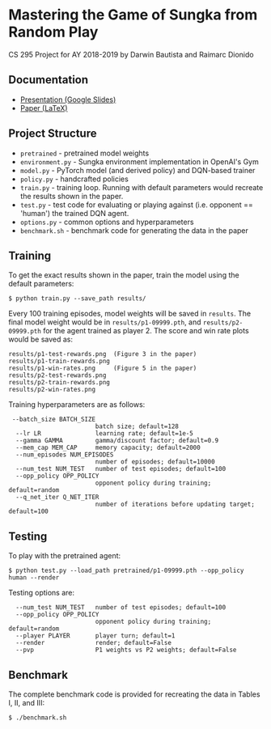# Mastering the Game of Sungka from Random Play
CS 295 Project for AY 2018-2019 by Darwin Bautista and Raimarc Dionido

## Documentation
- [Presentation (Google Slides)](https://docs.google.com/presentation/d/15X-8WuYXHrWDY5mBAGMbnyCu940bcJR-0w0ICrIWqqo/edit?usp=sharing)
- [Paper (LaTeX)](https://www.overleaf.com/read/stsfjcvcjcqr)

## Project Structure
- `pretrained` - pretrained model weights
- `environment.py` - Sungka environment implementation in OpenAI's Gym
- `model.py` - PyTorch model (and derived policy) and DQN-based trainer
- `policy.py` - handcrafted policies
- `train.py` - training loop. Running with default parameters would recreate the results shown in the paper.
- `test.py` - test code for evaluating or playing against (i.e. opponent == 'human') the trained DQN agent.
- `options.py` - common options and hyperparameters
- `benchmark.sh` - benchmark code for generating the data in the paper

## Training
To get the exact results shown in the paper, train the model using the default parameters:
```
$ python train.py --save_path results/
```
Every 100 training episodes, model weights will be saved in `results`. The final model weight would be in `results/p1-09999.pth`, and `results/p2-09999.pth` for the agent trained as player 2. The score and win rate plots would be saved as:
```
results/p1-test-rewards.png  (Figure 3 in the paper)
results/p1-train-rewards.png
results/p1-win-rates.png     (Figure 5 in the paper)
results/p2-test-rewards.png
results/p2-train-rewards.png
results/p2-win-rates.png
```

Training hyperparameters are as follows:
```
 --batch_size BATCH_SIZE
                        batch size; default=128
  --lr LR               learning rate; default=1e-5
  --gamma GAMMA         gamma/discount factor; default=0.9
  --mem_cap MEM_CAP     memory capacity; default=2000
  --num_episodes NUM_EPISODES
                        number of episodes; default=10000
  --num_test NUM_TEST   number of test episodes; default=100
  --opp_policy OPP_POLICY
                        opponent policy during training; default=random
  --q_net_iter Q_NET_ITER
                        number of iterations before updating target; default=100
```

## Testing
To play with the pretrained agent:
```
$ python test.py --load_path pretrained/p1-09999.pth --opp_policy human --render
```

Testing options are:
```
  --num_test NUM_TEST   number of test episodes; default=100
  --opp_policy OPP_POLICY
                        opponent policy during training; default=random
  --player PLAYER       player turn; default=1
  --render              render; default=False
  --pvp                 P1 weights vs P2 weights; default=False
```

## Benchmark
The complete benchmark code is provided for recreating the data in Tables I, II, and III:
```
$ ./benchmark.sh
```
